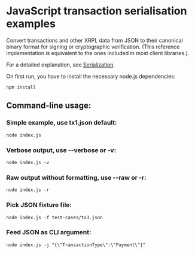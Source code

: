 # JavaScript transaction serialisation examples

Convert transactions and other XRPL data from JSON to their canonical binary format for signing or cryptographic verification. (This reference implementation is equivalent to the ones included in most client libraries.).

For a detailed explanation, see [Serialization](https://xrpl.org/serialization.html).

On first run, you have to install the necessary node.js dependencies:

    npm install

## Command-line usage:

### Simple example, use tx1.json default:

    node index.js

### Verbose output, use --verbose or -v:

    node index.js -v

### Raw output without formatting, use --raw or -r:

    node index.js -r

### Pick JSON fixture file:

    node index.js -f test-cases/tx3.json

### Feed JSON as CLI argument:

    node index.js -j "{\"TransactionType\":\"Payment\"}"